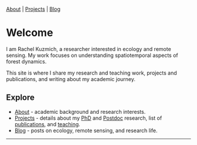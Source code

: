 [About](./about)  |  [Projects](./projects)  |  [Blog](./blog)

# Welcome

I am Rachel Kuzmich, a researcher interested in ecology and remote sensing. My work focuses on understanding spatiotemporal aspects of forest dynamics.

This site is where I share my research and teaching work, projects and publications, and writing about my academic journey.

## Explore
- [About](./about) - academic background and research interests.  
- [Projects](./projects) - details about my [PhD](./projects/phd) and [Postdoc](./projects/postdoc) research, list of [publications](./projects/publications), and [teaching](./projects/teaching).  
- [Blog](./blog) - posts on ecology, remote sensing, and research life.  

---
